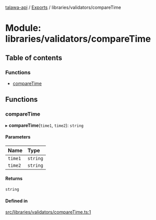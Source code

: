 [talawa-api](../README.md) / [Exports](../modules.md) / libraries/validators/compareTime

# Module: libraries/validators/compareTime

## Table of contents

### Functions

- [compareTime](libraries_validators_compareTime.md#comparetime)

## Functions

### compareTime

▸ **compareTime**(`time1`, `time2`): `string`

#### Parameters

| Name | Type |
| :------ | :------ |
| `time1` | `string` |
| `time2` | `string` |

#### Returns

`string`

#### Defined in

[src/libraries/validators/compareTime.ts:1](https://github.com/PalisadoesFoundation/talawa-api/blob/095495b/src/libraries/validators/compareTime.ts#L1)
